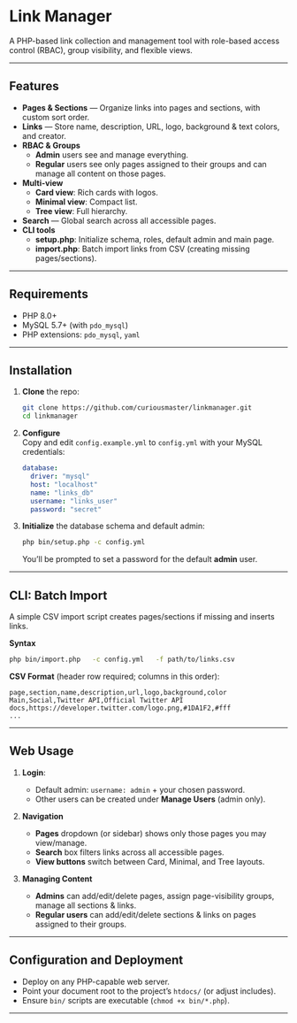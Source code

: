 # Link Manager

A PHP-based link collection and management tool with role-based access control (RBAC), group visibility, and flexible views.

---

## Features

- **Pages & Sections** — Organize links into pages and sections, with custom sort order.
- **Links** — Store name, description, URL, logo, background & text colors, and creator.
- **RBAC & Groups**  
  - **Admin** users see and manage everything.  
  - **Regular** users see only pages assigned to their groups and can manage all content on those pages.
- **Multi-view**  
  - **Card view**: Rich cards with logos.  
  - **Minimal view**: Compact list.  
  - **Tree view**: Full hierarchy.
- **Search** — Global search across all accessible pages.
- **CLI tools**  
  - **setup.php**: Initialize schema, roles, default admin and main page.  
  - **import.php**: Batch import links from CSV (creating missing pages/sections).

---

## Requirements

- PHP 8.0+  
- MySQL 5.7+ (with `pdo_mysql`)  
- PHP extensions: `pdo_mysql`, `yaml`  

---

## Installation

1. **Clone** the repo:  
   ```bash
   git clone https://github.com/curiousmaster/linkmanager.git
   cd linkmanager
   ```

2. **Configure**  
   Copy and edit `config.example.yml` to `config.yml` with your MySQL credentials:
   ```yaml
   database:
     driver: "mysql"
     host: "localhost"
     name: "links_db"
     username: "links_user"
     password: "secret"
   ```

3. **Initialize** the database schema and default admin:  
   ```bash
   php bin/setup.php -c config.yml
   ```
   You’ll be prompted to set a password for the default **admin** user.

---

## CLI: Batch Import

A simple CSV import script creates pages/sections if missing and inserts links.

**Syntax**  
```bash
php bin/import.php   -c config.yml   -f path/to/links.csv
```

**CSV Format** (header row required; columns in this order):  
```csv
page,section,name,description,url,logo,background,color
Main,Social,Twitter API,Official Twitter API docs,https://developer.twitter.com/logo.png,#1DA1F2,#fff
...
```

---

## Web Usage

1. **Login**:  
   - Default admin: `username: admin` + your chosen password.  
   - Other users can be created under **Manage Users** (admin only).

2. **Navigation**  
   - **Pages** dropdown (or sidebar) shows only those pages you may view/manage.  
   - **Search** box filters links across all accessible pages.  
   - **View buttons** switch between Card, Minimal, and Tree layouts.

3. **Managing Content**  
   - **Admins** can add/edit/delete pages, assign page-visibility groups, manage all sections & links.  
   - **Regular users** can add/edit/delete sections & links on pages assigned to their groups.

---

## Configuration and Deployment

- Deploy on any PHP-capable web server.  
- Point your document root to the project’s `htdocs/` (or adjust includes).  
- Ensure `bin/` scripts are executable (`chmod +x bin/*.php`).

---

